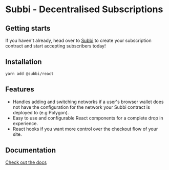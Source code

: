 # Subbi - Decentralised Subscriptions

## Getting starts

If you haven't already, head over to [Subbi](https://subbi.fi) to create your subscription contract and start accepting subscribers today!

## Installation

`yarn add @subbi/react`

## Features

- Handles adding and switching networks if a user's browser wallet does not have the configuration for the network your Subbi contract is deployed to (e.g Polygon).
- Easy to use and configurable React components for a complete drop in experience.
- React hooks if you want more control over the checkout flow of your site.

## Documentation

[Check out the docs](https://docs.subbi.fi)
